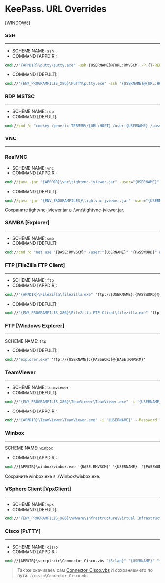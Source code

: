 # KeePass. URL Overrides


[WINDOWS]

### SSH
--------------------------
- SCHEME NAME: `ssh`
- COMMAND [APPDIR]: 
```cmd
cmd://"{APPDIR}\putty\putty.exe" -ssh {USERNAME}@{URL:RMVSCM} -P {T-REPLACE-RX:/{URL:PORT}/^-1$/22/} -pw "{PASSWORD}"
```
- COMMAND [DEFULT]: 
```cmd
cmd://"{ENV_PROGRAMFILES_X86}\PuTTY\putty.exe" -ssh "{USERNAME}@{URL:HOST}" -P {URL:PORT} -pw "{PASSWORD}"
```


### RDP MSTSC
--------------------------
- SCHEME NAME: `rdp`
- COMMAND [DEFULT]: 
```cmd
cmd://cmd /c "cmdkey /generic:TERMSRV/{URL:HOST} /user:{USERNAME} /pass:{PASSWORD} && mstsc /v:{BASE:RMVSCM} && cmdkey /delete:TERMSRV/{URL:HOST}"
```



### VNC
--------------------------

### RealVNC
- SCHEME NAME: `vnc`
- COMMAND [APPDIR]: 
```cmd
cmd://java -jar "{APPDIR}\vnc\tightvnc-jviewer.jar" -user="{USERNAME}" -password="{PASSWORD}" {BASE:RMVSCM}
```
- COMMAND [DEFULT]: 
```cmd
cmd://java -jar "{ENV_PROGRAMFILES}\tightvnc-jviewer.jar" -user="{USERNAME}" -password="{PASSWORD}" {BASE:RMVSCM}
```
Сохраните tightvnc-jviewer.jar в .\vnc\tightvnc-jviewer.jar.



### SAMBA [Explorer]
--------------------------
- SCHEME NAME: `smb`
- COMMAND [DEFULT]: 
```cmd
cmd://cmd /c "net use "{BASE:RMVSCM}" /user:"{USERNAME}" "{PASSWORD}" && start \\{BASE:RMVSCM}"
```


### FTP [FileZilla FTP Client]
--------------------------
- SCHEME NAME: `ftp`
- COMMAND [APPDIR]: 
```cmd
cmd://"{APPDIR}\FileZilla\filezilla.exe" 'ftp://{USERNAME}:{PASSWORD}@{BASE:RMVSCM}'
```
- COMMAND [DEFULT]: 
```cmd
cmd://"{ENV_PROGRAMFILES_X86}\FileZilla FTP Client\filezilla.exe" 'ftp://{USERNAME}:{PASSWORD}@{BASE:RMVSCM}'
```



### FTP [Windows Explorer]
--------------------------
SCHEME NAME: `ftp`
- COMMAND [DEFULT]: 
```cmd
cmd://"explorer.exe" 'ftp://{USERNAME}:{PASSWORD}@{BASE:RMVSCM}'
```



### TeamViewer
--------------------------
- SCHEME NAME: `teamviewer`
- COMMAND [DEFULT]: 
```cmd
cmd://"{ENV_PROGRAMFILES_X86}\TeamViewer\TeamViewer.exe" -i "{USERNAME}" --Password "{PASSWORD}"
```
- COMMAND [APPDIR]: 
```cmd
cmd://"{APPDIR}\TeamViewer\TeamViewer.exe" -i "{USERNAME}" --Password "{PASSWORD}"
```



### Winbox
--------------------------

SCHEME NAME: `winbox`
- COMMAND [APPDIR]: 
```cmd
cmd://{APPDIR}\winbox\winbox.exe '{BASE:RMVSCM}' '{USERNAME}' '{PASSWORD}'
```
Сохраните winbox.exe в .\Winbox\winbox.exe.



### VSphere Client [VpxClient]
--------------------------
- SCHEME NAME: `vpx`
- COMMAND [DEFULT]: 
```cmd
cmd://"{ENV_PROGRAMFILES_X86}\VMware\Infrastructure\Virtual Infrastructure Client\Launcher\VpxClient.exe" -i -s {URL:RMVSCM} -u {USERNAME} -p {PASSWORD}`
```



### Cisco [PuTTY]
--------------------------
- SCHEME NAME: `cisco`
- COMMAND [APPDIR]: 
```cmd
cmd://{APPDIR}\scriptsdir\Connector_Cisco.vbs "{S:lan}" "{USERNAME}" "{PASSWORD}" "{S:enable}"
```
> Так же скачиваем сам [Connector_Cisco.vbs](https://raw.githubusercontent.com/numbnet/KeePass/master/UrlOverrides/lib/Connector_Cisco.vbs)
> И сохраняем его по пути: ``.\cisco\Connector_Cisco.vbs``

